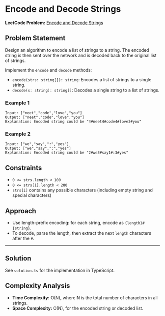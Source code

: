 # Encode and Decode Strings

**LeetCode Problem:** [Encode and Decode Strings](https://neetcode.io/problems/string-encode-and-decode?list=neetcode150)

## Problem Statement
Design an algorithm to encode a list of strings to a string. The encoded string is then sent over the network and is decoded back to the original list of strings.

Implement the `encode` and `decode` methods:
- `encode(strs: string[]): string`: Encodes a list of strings to a single string.
- `decode(s: string): string[]`: Decodes a single string to a list of strings.

### Example 1
```
Input: ["neet","code","love","you"]
Output: ["neet","code","love","you"]
Explanation: Encoded string could be "4#neet4#code4#love3#you"
```

### Example 2
```
Input: ["we","say",":","yes"]
Output: ["we","say",":","yes"]
Explanation: Encoded string could be "2#we3#say1#:3#yes"
```

## Constraints
- `0 <= strs.length < 100`
- `0 <= strs[i].length < 200`
- `strs[i]` contains any possible characters (including empty string and special characters)

## Approach
- Use length-prefix encoding: for each string, encode as `{length}#{string}`.
- To decode, parse the length, then extract the next `length` characters after the `#`.

---

## Solution
See `solution.ts` for the implementation in TypeScript.

## Complexity Analysis
- **Time Complexity:** O(N), where N is the total number of characters in all strings.
- **Space Complexity:** O(N), for the encoded string or decoded list.
